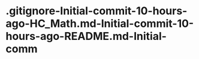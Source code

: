 # .gitignore-Initial-commit-10-hours-ago-HC_Math.md-Initial-commit-10-hours-ago-README.md-Initial-comm